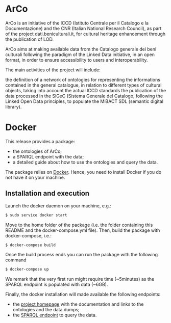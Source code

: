 # ArCo

ArCo is an initiative of the ICCD (Istituto Centrale per il Catalogo e la Documentazione) and the CNR (Italian National Research Council), as part of the project dati.beniculturali.it, for cultural heritage enhancement through the publication of LOD.

ArCo aims at making available data from the Catalogo generale dei beni culturali following the paradigm of the Linked Data initiative, in an open format, in order to ensure accessibility to users and interoperability.

The main activities of the project will include:

the definition of a network of ontologies for representing the informations contained in the general catalogue, in relation to different types of cultural objects, taking into account the actual ICCD standards the publication of the data processed in the SiGeC (Sistema Generale del Catalogo, following the Linked Open Data principles, to populate the MiBACT SDL (semantic digital library).

# Docker
This release provides a package:

 * the ontologies of ArCo;
 * a SPARQL endpoint with the data;
 * a detailed guide about how to use the ontologies and query the data.

The package relies on [Docker](https://www.docker.com/community-edition). Hence, you need to install Docker if you do not have it on your machine.

## Installation and execution
Launch the docker daemon on your machine, e.g.:
```sh
$ sudo service docker start
```

Move to the home folder of the package (i.e. the folder containing this README and the docker-compose.yml file). Then, build the package with docker-compose, i.e.:
```sh
$ docker-compose build
```
Once the build process ends you can run the package with the following command
```sh
$ docker-compose up
```
We remark that the very first run might require time (~5minutes) as the SPARQL endpoint is populated with data (~6GB).

Finally, the docker installation will made available the following endpoints:
 * the [project homepage](http://localhost:8080/) with the documentation and links to the ontologies and the data dumps;
 * the [SPARQL endpoint](http://localhost:8890/sparql) to query the data.
 


